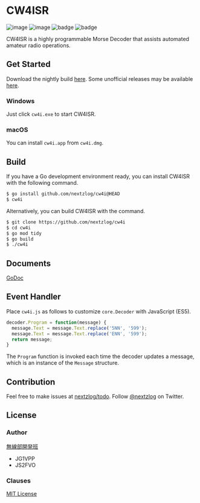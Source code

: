 CW4ISR
====

![image](https://img.shields.io/badge/Go-1.20-red.svg)
![image](https://img.shields.io/badge/license-MIT-darkblue.svg)
![badge](https://github.com/nextzlog/cw4i/actions/workflows/build.yaml/badge.svg)
![badge](https://github.com/nextzlog/cw4i/actions/workflows/clean.yaml/badge.svg)

CW4ISR is a highly programmable Morse Decoder that assists automated amateur radio operations.

## Get Started

Download the nightly build [here](https://github.com/nextzlog/cw4i/releases/tag/nightly).
Some unofficial releases may be available [here](https://github.com/jucky154/cw4i/releases).

### Windows

Just click `cw4i.exe` to start CW4ISR.

### macOS

You can install `cw4i.app` from `cw4i.dmg`.

## Build

If you have a Go development environment ready, you can install CW4ISR with the following command.

```sh
$ go install github.com/nextzlog/cw4i@HEAD
$ cw4i
```

Alternatively, you can build CW4ISR with the command.

```sh
$ git clone https://github.com/nextzlog/cw4i
$ cd cw4i
$ go mod tidy
$ go build
$ ./cw4i
```

## Documents

[GoDoc](https://pkg.go.dev/github.com/nextzlog/cw4i)

## Event Handler

Place `cw4i.js` as follows to customize `core.Decoder` with JavaScript (ES5).

```js:cw4i.js
decoder.Program = function(message) {
  message.Text = message.Text.replace('5NN', '599');
  message.Text = message.Text.replace('ENN', '599');
  return message;
}
```

The `Program` function is invoked each time the decoder updates a message, which is an instance of the `Message` structure.

## Contribution

Feel free to make issues at [nextzlog/todo](https://github.com/nextzlog/todo).
Follow [@nextzlog](https://twitter.com/nextzlog) on Twitter.

## License

### Author

[無線部開発班](https://nextzlog.dev)

- JG1VPP
- JS2FVO

### Clauses

[MIT License](LICENSE)
